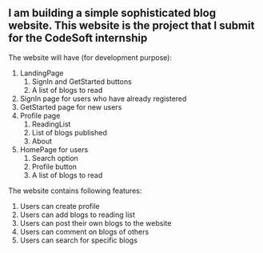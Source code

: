## I am building a simple sophisticated blog website. This website is the project that I submit for the CodeSoft internship

The website will have (for development purpose):
1. LandingPage
    1. SignIn and GetStarted buttons
    2. A list of blogs to read
2. SignIn page for users who have already registered
3. GetStarted page for new users
4. Profile page
    1. ReadingList
    2. List of blogs published
    3. About
5. HomePage for users
    1. Search option
    2. Profile button
    3. A list of blogs to read

The website contains following features:
1. Users can create profile
2. Users can add blogs to reading list
3. Users can post their own blogs to the website
4. Users can comment on blogs of others
5. Users can search for specific blogs
